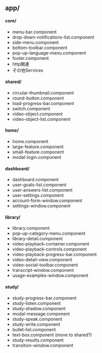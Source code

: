 ## app/
#### core/
* menu-bar.component
* drop-down-notifications-list.component
* side-menu.component
* bottom-toolbar.component
* pop-up-language-menu.component
* footer.component
* http関連
* その他Services

#### shared/
* circular-thumbnail.component
* round-button.component
* load-progress-bar.component
* switch.component
* video-object.component
* video-object-list.component

#### home/
* home.component
* large-feature.component
* small-feature.component
* modal-login.component

#### dashboard/
* dashboard.component
* user-goals-list.component
* user-answers-list.component
* user-settings.component
* account-form-window.component
* settings-window.component

#### library/
* library.component
* pop-up-category-menu.component
* library-detail.component
* video-playback-container.component
* video-playback-controls.component
* video-playback-progress-bar.component
* video-detail-view.component
* video-social-toolbar.component
* transcript-window.component
* usage-examples-window.component

#### study/
* study-progress-bar.component
* study-listen.component
* study-shadow.component
* modal-message.component
* study-speak.component
* study-write.component
* bullet-list.component
* text-box.component (move to shared?)
* study-results.component
* transition-window.component
	